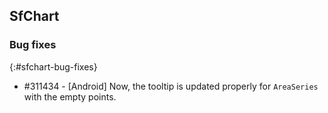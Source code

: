 ## SfChart

### Bug fixes
{:#sfchart-bug-fixes}

* \#311434 - [Android] Now, the tooltip is updated properly for `AreaSeries` with the empty points.